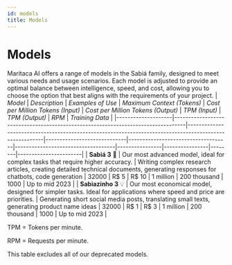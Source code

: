 ```yaml
---
id: models
title: Models
---
```


# Models
Maritaca AI offers a range of models in the Sabiá family, designed to meet various needs and usage scenarios. Each model is adjusted to provide an optimal balance between intelligence, speed, and cost, allowing you to choose the option that best aligns with the requirements of your project.
| *Model*            | *Description*                                                                    | *Examples of Use*                                                                                       | *Maximum Context (Tokens)* | *Cost per Million Tokens (Input)* | *Cost per Million Tokens (Output)* | *TPM (Input)* | *TPM (Output)* | *RPM* | *Training Data*      |
|--------------------|----------------------------------------------------------------------------------|--------------------------------------------------------------------------------------------------------|-----------------------------|------------------------------------|------------------------------------|----------------|----------------|--------|-----------------------|
| **Sabiá 3** 🥇      | Our most advanced model, ideal for complex tasks that require higher accuracy.  | Writing complex research articles, creating detailed technical documents, generating responses for chatbots, code generation | 32000                       | R$ 5                              | R$ 10                             | 1 million      | 200 thousand   | 1000   | Up to mid 2023       |
| **Sabiazinho 3** 💡 | Our most economical model, designed for simpler tasks. Ideal for applications where speed and price are priorities. | Generating short social media posts, translating small texts, generating product name ideas             | 32000                        | R$ 1                              | R$ 3                              | 1 million      | 200 thousand   | 1000   | Up to mid 2023       |

TPM = Tokens per minute.

RPM = Requests per minute.

This table excludes all of our deprecated models.
